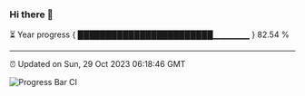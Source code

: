 ### Hi there 👋

⏳ Year progress { ████████████████████████▁▁▁▁▁▁ } 82.54 %

---

⏰ Updated on Sun, 29 Oct 2023 06:18:46 GMT

![Progress Bar CI](https://github.com/liununu/liununu/workflows/Progress%20Bar%20CI/badge.svg)
